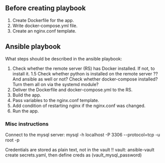 ## Before creating playbook
1. Create Dockerfile for the app.
2. Write docker-compose.yml file.
3. Create an nginx.conf template.


## Ansible playbook
What steps should be described in the ansible playbook: 
1. Check whether the remote server (RS) has Docker installed. If not, to install it. 
 1.5 Check whether python is installed on the remote server ?? And ansible as well or not?
 Check whether docker-compose installed? Turn them all on via the systemd module?
1. Deliver the Dockerfile and docker-compose.yml to the RS.
2. Build the app.
3. Pass variables to the nginx.conf template. 
4. Add condition of restarting nginx if the nginx.conf was changed. 
5. Run the app. 


### Misc instructions

Connect to the mysql server:
mysql -h localhost -P 3306 --protocol=tcp -u root -p

Credentials are stored as plain text, not in the vault !!
vault: ansible-vault create secrets.yaml, then define creds as (vault_mysql_password)